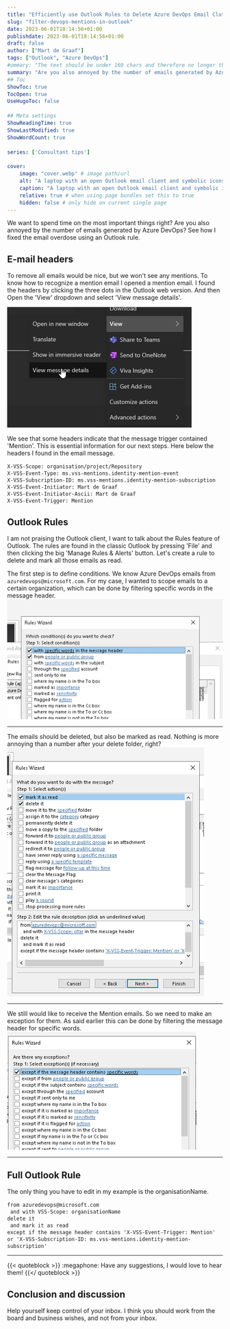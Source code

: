 ```yaml
---
title: "Efficiently use Outlook Rules to Delete Azure DevOps Email Clutter"
slug: "filter-devops-mentions-in-outlook"
date: 2023-06-01T18:14:56+01:00
publishdate: 2023-06-01T18:14:56+01:00
draft: false
author: ["Mart de Graaf"]
tags: ["Outlook", "Azure DevOps"]
#ummary: "The text should be under 160 chars and therefore no longer than this string. Two sentences is the most effective. Or some shorter sentences after each other.1234"
summary: "Are you also annoyed by the number of emails generated by Azure DevOps? Learn how I fixed email overdose using an Outlook rule."
## Toc
ShowToc: true
TocOpen: true
UseHugoToc: false

## Meta settings
ShowReadingTime: true
ShowLastModified: true
ShowWordCount: true

series: ['Consultant tips']

cover:
    image: "cover.webp" # image path/url
    alt: "A laptop with an open Outlook email client and symbolic icons representing email management." # alt text
    caption: "A laptop with an open Outlook email client and symbolic icons representing email management." # display caption under cover
    relative: true # when using page bundles set this to true
    hidden: false # only hide on current single page
---
```


We want to spend time on the most important things right? Are you also annoyed by the number of emails generated by Azure DevOps? See how I fixed the email overdose using an Outlook rule.

## E-mail headers

To remove all emails would be nice, but we won't see any mentions. To know how to recognize a mention email I opened a mention email.
I found the headers by clicking the three dots in the Outlook web version. And then Open the 'View' dropdown and select 'View message details'.

![Outlook web View message details](outlook-web-message-details.png#center "Outlook web - View > View message details")

We see that some headers indicate that the message trigger contained 'Mention'. This is essential information for our next steps. Here below the headers I found in the email message.

```plaintext {linenos=table}
X-VSS-Scope: organisation/project/Repository
X-VSS-Event-Type: ms.vss-mentions.identity-mention-event
X-VSS-Subscription-ID: ms.vss-mentions.identity-mention-subscription
X-VSS-Event-Initiator: Mart de Graaf
X-VSS-Event-Initiator-Ascii: Mart de Graaf
X-VSS-Event-Trigger: Mention
```

## Outlook Rules

I am not praising the Outlook client, I want to talk about the Rules feature of Outlook. The rules are found in the classic Outlook by pressing 'File' and then clicking the big 'Manage Rules & Alerts' button.
Let's create a rule to delete and mark all those emails as read. 

The first step is to define conditions. We know Azure DevOps emails from `azuredevops@microsoft.com`. For my case, I wanted to scope emails to a certain organization, which can be done by filtering specific words in the message header.
![Rule conditions](rules-step-1.png#center "Rule conditions")

---

The emails should be deleted, but also be marked as read. Nothing is more annoying than a number after your delete folder, right?
![Rule actions](rules-step-actions.png#center "Rule actions")

---

We still would like to receive the Mention emails. So we need to make an exception for them. As said earlier this can be done by filtering the message header for specific words.
![Rule exceptions](rules-step-exceptions.png#center "Rule exceptions")

---

## Full Outlook Rule

The only thing you have to edit in my example is the organisationName. 


```plaintext {linenos=table}
from azuredevops@microsoft.com
 and with VSS-Scope: organisationName
delete it
 and mark it as read
except if the message header contains 'X-VSS-Event-Trigger: Mention' or 'X-VSS-Subscription-ID: ms.vss-mentions.identity-mention-subscription'
```

---

{{< quoteblock >}}
:megaphone: Have any suggestions, I would love to hear them! 
{{</ quoteblock >}}


## Conclusion and discussion

Help yourself keep control of your inbox. I think you should work from the board and business wishes, and not from your inbox. 

